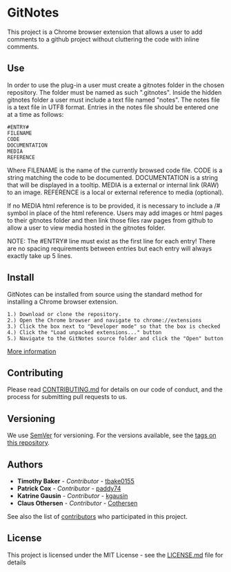 # GitNotes

This project is a Chrome browser extension that allows a user to add comments to a github project without cluttering the code with inline comments.

## Use

In order to use the plug-in a user must create a gitnotes folder in the chosen repository.  The folder must be named as such ".gitnotes".  Inside the hidden gitnotes folder a user must include a text file named "notes".  The notes file is a text file in UTF8 format.  Entries in the notes file should be entered one at a time as follows:

```
#ENTRY#  
FILENAME
CODE
DOCUMENTATION
MEDIA
REFERENCE
```

Where 
    FILENAME is the name of the currently browsed code file.
    CODE is a string matching the code to be documented.
    DOCUMENTATION is a string that will be displayed in a tooltip.
    MEDIA is a external or internal link (RAW) to an image.
    REFERENCE is a local or external reference to media (optional).
    
    
If no MEDIA html reference is to be provided, it is necessary to include a /# symbol in place of the html reference.  Users may add images or html pages to their gitnotes folder and then link those files raw pages from github to allow a user to view media hosted in the gitnotes folder.

NOTE: The #ENTRY# line must exist as the first line for each entry!  There are no spacing requirements between entries but each entry will always exactly take up 5 lines.

## Install

GitNotes can be installed from source using the standard method for installing a Chrome browser extension.

 ```
 1.) Download or clone the repository.
 2.) Open the Chrome browser and navigate to chrome://extensions
 3.) Click the box next to "Developer mode" so that the box is checked
 4.) Click the "Load unpacked extensions..." button
 5.) Navigate to the GitNotes source folder and click the "Open" button 
 ```
 [More information](https://developer.chrome.com/extensions/getstarted)


## Contributing

Please read [CONTRIBUTING.md](https://github.com/tbake0155/gitnotes/CONTRIBUTING.md) for details on our code of conduct, and the process for submitting pull requests to us.

## Versioning

We use [SemVer](http://semver.org/) for versioning. For the versions available, see the [tags on this repository](https://github.com/tbake0155/gitnotes/tags). 

## Authors

* **Timothy Baker** - *Contributor* - [tbake0155](https://github.com/tbake0155)
* **Patrick Cox** - *Contributor* - [paddy74](https://github.com/paddy74)
* **Katrine Gausin** - *Contributor* - [kgausin](https://github.com/kgausin)
* **Claus Othersen** - *Contributor* - [Cothersen](https://github.com/Cothersen)

See also the list of [contributors](https://github.com/tbake0155/gitnotes/contributors) who participated in this project.

## License

This project is licensed under the MIT License - see the [LICENSE.md](LICENSE.md) file for details

